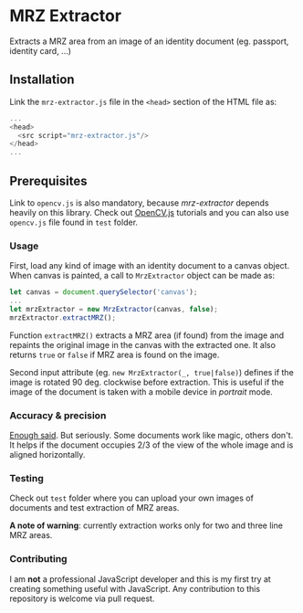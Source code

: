 # MRZ Extractor

Extracts a MRZ area from an image of an identity document (eg. passport, identity card, ...)

## Installation

Link the `mrz-extractor.js` file in the `<head>` section of the HTML file as:

```javascript
...
<head>
  <src script="mrz-extractor.js"/>
</head>
...
```

## Prerequisites

Link to `opencv.js` is also mandatory, because _mrz-extractor_ depends heavily on this library. Check out [OpenCV.js](https://docs.opencv.org/3.4.1/d5/d10/tutorial_js_root.html) tutorials and you can also use `opencv.js` file found in `test` folder.

### Usage

First, load any kind of image with an identity document to a canvas object. When canvas is painted, a call to `MrzExtractor` object can be made as:

```javascript
let canvas = document.querySelector('canvas');
...
let mrzExtractor = new MrzExtractor(canvas, false);
mrzExtractor.extractMRZ();
```

Function `extractMRZ()` extracts a MRZ area (if found) from the image and repaints the original image in the canvas with the extracted one. It also returns `true` or `false` if MRZ area is found on the image.

Second input attribute (eg. `new MrzExtractor(_, true|false)`) defines if the image is rotated 90 deg. clockwise before extraction. This is useful if the image of the document is taken with a mobile device in _portrait_ mode.

### Accuracy & precision

<a href="https://youtu.be/pjvQFtlNQ-M">Enough said</a>. But seriously. Some documents work like magic, others don't. It helps if the document occupies 2/3 of the view of the whole image and is aligned horizontally.

### Testing

Check out `test` folder where you can upload your own images of documents and test extraction of MRZ areas. 

__A note of warning__: currently extraction works only for two and three line MRZ areas.

### Contributing

I am __not__ a professional JavaScript developer and this is my first try at creating something useful with JavaScript. Any contribution to this repository is welcome via pull request.
